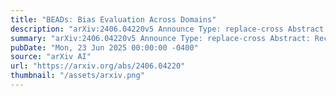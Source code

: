 ```yaml
---
title: "BEADs: Bias Evaluation Across Domains"
description: "arXiv:2406.04220v5 Announce Type: replace-cross Abstract: Recent advancements in large language models (LLMs) have significantly improved natural language processing (NLP) applications. However, these models often inherit biases from their training data. While several datasets exist for bias detection, most are limited to one or two NLP tasks, typically classification or evaluation, and lack comprehensive coverage across a broader range of tasks. To address this gap, we introduce the Bias Evaluations Across Domains (BEADs) dataset, designed to support a wide range of NLP tasks, including text classification, token classification, bias quantification, and benign language generation. A key contribution of this work is the gold-standard annotation provided by GPT-4 for scalability, with expert verification to ensure high reliability. BEADs can be used for both fine-tuning models (for classification and generation tasks) and evaluating LLM behavior. Our findings show that BEADs effectively surfaces various biases during model fine-tuning and helps reduce biases in language generation tasks while maintaining output quality. The dataset also highlights prevalent demographic biases in LLMs during evaluation. We release BEADs as a practical resource for detecting and mitigating bias across domains, supporting the development of responsible AI systems. Project: https://vectorinstitute.github.io/BEAD/ Data: https://huggingface.co/datasets/shainar/BEAD"
summary: "arXiv:2406.04220v5 Announce Type: replace-cross Abstract: Recent advancements in large language models (LLMs) have significantly improved natural language processing (NLP) applications. However, these models often inherit biases from their training data. While several datasets exist for bias detection, most are limited to one or two NLP tasks, typically classification or evaluation, and lack comprehensive coverage across a broader range of tasks. To address this gap, we introduce the Bias Evaluations Across Domains (BEADs) dataset, designed to support a wide range of NLP tasks, including text classification, token classification, bias quantification, and benign language generation. A key contribution of this work is the gold-standard annotation provided by GPT-4 for scalability, with expert verification to ensure high reliability. BEADs can be used for both fine-tuning models (for classification and generation tasks) and evaluating LLM behavior. Our findings show that BEADs effectively surfaces various biases during model fine-tuning and helps reduce biases in language generation tasks while maintaining output quality. The dataset also highlights prevalent demographic biases in LLMs during evaluation. We release BEADs as a practical resource for detecting and mitigating bias across domains, supporting the development of responsible AI systems. Project: https://vectorinstitute.github.io/BEAD/ Data: https://huggingface.co/datasets/shainar/BEAD"
pubDate: "Mon, 23 Jun 2025 00:00:00 -0400"
source: "arXiv AI"
url: "https://arxiv.org/abs/2406.04220"
thumbnail: "/assets/arxiv.png"
---
```


